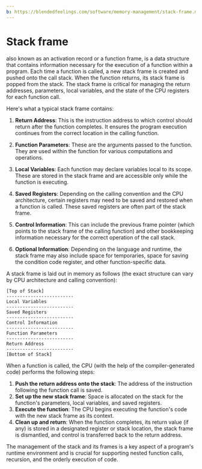 ```yaml
---
b: https://blendedfeelings.com/software/memory-management/stack-frame.md
---
```


# Stack frame
also known as an activation record or a function frame, is a data structure that contains information necessary for the execution of a function within a program. Each time a function is called, a new stack frame is created and pushed onto the call stack. When the function returns, its stack frame is popped from the stack. The stack frame is critical for managing the return addresses, parameters, local variables, and the state of the CPU registers for each function call.

Here's what a typical stack frame contains:

1. **Return Address**: This is the instruction address to which control should return after the function completes. It ensures the program execution continues from the correct location in the calling function.

2. **Function Parameters**: These are the arguments passed to the function. They are used within the function for various computations and operations.

3. **Local Variables**: Each function may declare variables local to its scope. These are stored in the stack frame and are accessible only while the function is executing.

4. **Saved Registers**: Depending on the calling convention and the CPU architecture, certain registers may need to be saved and restored when a function is called. These saved registers are often part of the stack frame.

5. **Control Information**: This can include the previous frame pointer (which points to the stack frame of the calling function) and other bookkeeping information necessary for the correct operation of the call stack.

6. **Optional Information**: Depending on the language and runtime, the stack frame may also include space for temporaries, space for saving the condition code register, and other function-specific data.

A stack frame is laid out in memory as follows (the exact structure can vary by CPU architecture and calling convention):

```
[Top of Stack]
-------------------------
Local Variables
-------------------------
Saved Registers
-------------------------
Control Information
-------------------------
Function Parameters
-------------------------
Return Address
-------------------------
[Bottom of Stack]
```

When a function is called, the CPU (with the help of the compiler-generated code) performs the following steps:

1. **Push the return address onto the stack**: The address of the instruction following the function call is saved.
2. **Set up the new stack frame**: Space is allocated on the stack for the function's parameters, local variables, and saved registers.
3. **Execute the function**: The CPU begins executing the function's code with the new stack frame as its context.
4. **Clean up and return**: When the function completes, its return value (if any) is stored in a designated register or stack location, the stack frame is dismantled, and control is transferred back to the return address.

The management of the stack and its frames is a key aspect of a program's runtime environment and is crucial for supporting nested function calls, recursion, and the orderly execution of code.